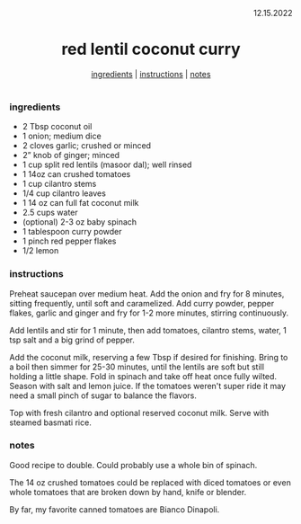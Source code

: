 <p align="right">12.15.2022</p>

<h1 align="center">red lentil coconut curry</h1>

<div align="center">
  <a href="#ingredients">ingredients</a> | 
  <a href="#instructions">instructions</a> | 
  <a href="#notes">notes</a>
</div>
<br>

### ingredients
- 2 Tbsp coconut oil
- 1 onion; medium dice
- 2 cloves garlic; crushed or minced 
- 2” knob of ginger; minced 
- 1 cup split red lentils (masoor dal); well rinsed
- 1 14oz can crushed tomatoes
- 1 cup cilantro stems
- 1/4 cup cilantro leaves
- 1 14 oz can full fat coconut milk
- 2.5 cups water
- (optional) 2-3 oz baby spinach
- 1 tablespoon curry powder
- 1 pinch red pepper flakes
- 1/2 lemon


### instructions
Preheat saucepan over medium heat. Add the onion and fry for 8 minutes, sitting frequently, until soft and caramelized.  Add curry powder, pepper flakes, garlic and ginger and fry for 1-2 more minutes, stirring continuously. 

Add lentils and stir for 1 minute, then add tomatoes, cilantro stems, water, 1 tsp salt and a big grind of pepper.

Add the coconut milk, reserving a few Tbsp if desired for finishing. Bring to a boil then simmer for 25-30 minutes, until the lentils are soft but still holding a little shape. Fold in spinach and take off heat once fully wilted. Season with salt and lemon juice. If the tomatoes weren't super ride it may need a small pinch of sugar to balance the flavors.

Top with fresh cilantro and optional reserved coconut milk. Serve with steamed basmati rice.

### notes
Good recipe to double. Could probably use a whole bin of spinach.  

The 14 oz crushed tomatoes could be replaced with diced tomatoes or even whole tomatoes that are broken down by hand, knife or blender.

By far, my favorite canned tomatoes are Bianco Dinapoli. 

